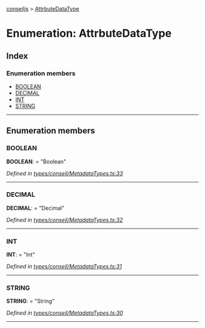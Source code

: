 [conseiljs](../README.md) > [AttrbuteDataType](../enums/attrbutedatatype.md)

# Enumeration: AttrbuteDataType

## Index

### Enumeration members

* [BOOLEAN](attrbutedatatype.md#boolean)
* [DECIMAL](attrbutedatatype.md#decimal)
* [INT](attrbutedatatype.md#int)
* [STRING](attrbutedatatype.md#string)

---

## Enumeration members

<a id="boolean"></a>

###  BOOLEAN

**BOOLEAN**:  = "Boolean"

*Defined in [types/conseil/MetadataTypes.ts:33](https://github.com/Cryptonomic/ConseilJS/blob/b4f6349/src/types/conseil/MetadataTypes.ts#L33)*

___
<a id="decimal"></a>

###  DECIMAL

**DECIMAL**:  = "Decimal"

*Defined in [types/conseil/MetadataTypes.ts:32](https://github.com/Cryptonomic/ConseilJS/blob/b4f6349/src/types/conseil/MetadataTypes.ts#L32)*

___
<a id="int"></a>

###  INT

**INT**:  = "Int"

*Defined in [types/conseil/MetadataTypes.ts:31](https://github.com/Cryptonomic/ConseilJS/blob/b4f6349/src/types/conseil/MetadataTypes.ts#L31)*

___
<a id="string"></a>

###  STRING

**STRING**:  = "String"

*Defined in [types/conseil/MetadataTypes.ts:30](https://github.com/Cryptonomic/ConseilJS/blob/b4f6349/src/types/conseil/MetadataTypes.ts#L30)*

___

